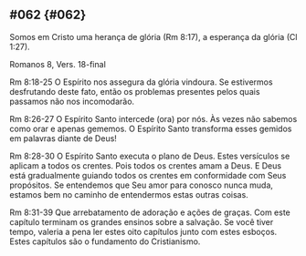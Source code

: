 ## #062 {#062}

Somos em Cristo uma herança de glória (Rm 8:17), a esperança da glória (Cl 1:27).

Romanos 8, Vers. 18-final

Rm 8:18-25 O Espírito nos assegura da glória vindoura. Se estivermos desfrutando deste fato, então os problemas presentes pelos quais passamos não nos incomodarão.

Rm 8:26-27 O Espírito Santo intercede (ora) por nós. Às vezes não sabemos como orar e apenas gememos. O Espírito Santo transforma esses gemidos em palavras diante de Deus!

Rm 8:28-30 O Espírito Santo executa o plano de Deus. Estes versículos se aplicam a todos os crentes. Pois todos os crentes amam a Deus. E Deus está gradualmente guiando todos os crentes em conformidade com Seus propósitos. Se entendemos que Seu amor para conosco nunca muda, estamos bem no caminho de entendermos estas outras coisas.

Rm 8:31-39 Que arrebatamento de adoração e ações de graças. Com este capítulo terminam os grandes ensinos sobre a salvação. Se você tiver tempo, valeria a pena ler estes oito capítulos junto com estes esboços. Estes capítulos são o fundamento do Cristianismo.